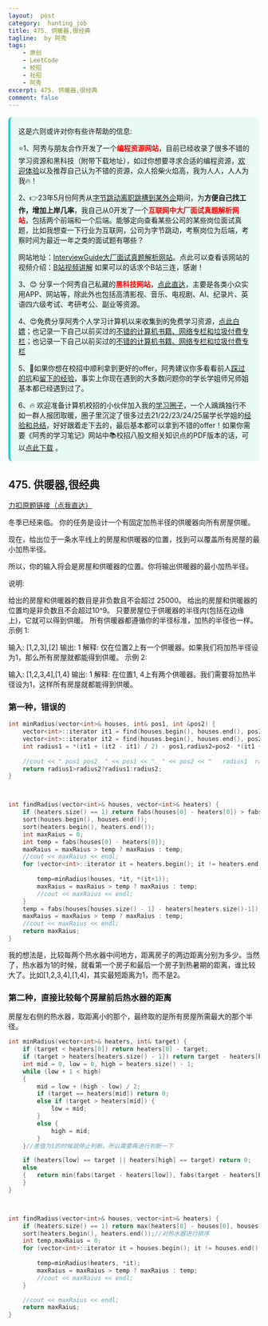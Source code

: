 ```yaml
---
layout:  post
category:  hunting_job
title: 475. 供暖器,很经典
tagline:  by 阿秀
tags:
    - 原创
    - LeetCode
    - 校招
    - 社招
    - 阿秀
excerpt: 475. 供暖器,很经典
comment: false
---
```






<div style="border-color: #24C6DC;
            background-color: #e9f9f3;         
            margin: 1rem 0;
        padding: .25rem 1rem;
        border-left-width: .3rem;
        border-left-style: solid;
        border-radius: .5rem;
        color: inherit;">
  <p>这是六则或许对你有些许帮助的信息:</p>
<p>⭐️1、阿秀与朋友合作开发了一个<span style="font-weight:bold;color:red">编程资源网站</span>，目前已经收录了很多不错的学习资源和黑科技（附带下载地址），如过你想要寻求合适的编程资源，<a href="https://tools.interviewguide.cn/home" style="text-decoration: underline" target="_blank">欢迎体验</a>以及推荐自己认为不错的资源，众人拾柴火焰高，我为人人，人人为我🔥！</p>  <p>2、👉23年5月份阿秀从<a style="text-decoration: underline" href="https://mp.weixin.qq.com/s?__biz=Mzk0ODU4MzEzMw==&mid=2247512170&idx=1&sn=c4a04a383d2dfdece676b75f17224e78" target="_blank">字节跳动离职跳槽到某外企</a>期间，为<span style="font-weight:bold">方便自己找工作，增加上岸几率</span>，我自己从0开发了一个<span style="font-weight:bold;color:red">互联网中大厂面试真题解析网站</span>，包括两个前端和一个后端。能够定向查看某些公司的某些岗位面试真题，比如我想查一下行业为互联网，公司为字节跳动，考察岗位为后端，考察时间为最近一年之类的面试题有哪些？
<div align="center">
</div>网站地址：<a style="text-decoration: underline" href="https://top.interviewguide.cn/" target="_blank">InterviewGuide大厂面试真题解析网站</a>。点此可以查看该网站的视频介绍：<a style="text-decoration: underline" href="https://www.bilibili.com/video/BV1f94y1C7BL" target="_blank">B站视频讲解</a>   如果可以的话求个B站三连，感谢！
    </p>3、😊
    分享一个阿秀自己私藏的<span style="font-weight:bold;color:red">黑科技网站</span>，<a style="text-decoration: underline" href="https://hkjtz.cn/" target="_blank">点此直达</a>，主要是各类小众实用APP、网站等，除此外也包括高清影视、音乐、电视剧、AI、纪录片、英语四六级考试、考研考公、副业等资源。
  </p>
  <p>4、😍免费分享阿秀个人学习计算机以来收集到的免费学习资源，<a style="text-decoration: underline" href="/notes/07-resources/01-free/01-introduce.html" target="_blank">点此白嫖</a>；也记录一下自己以前买过的<a style="text-decoration: underline" href="/notes/07-resources/02-precious.html" target="_blank">不错的计算机书籍、网络专栏和垃圾付费专栏</a>；也记录一下自己以前买过的<a style="text-decoration: underline" href="/notes/07-resources/02-precious.html" target="_blank">不错的计算机书籍、网络专栏和垃圾付费专栏</a>
  </p>
  <p>5、🚀如果你想在校招中顺利拿到更好的offer，阿秀建议你多看看前人<a style="text-decoration: underline" href="https://www.yuque.com/tuobaaxiu/httmmc/npg1k81zeq4wfpyz" target="_blank">踩过的坑</a>和<a style="text-decoration: underline"  target="_blank" href="https://www.yuque.com/tuobaaxiu/httmmc/gge9ppd0mbu2d3dp">留下的经验</a>，事实上你现在遇到的大多数问题你的学长学姐师兄师姐基本都已经遇到过了。
  </p>
  <p>6、🔥 欢迎准备计算机校招的小伙伴加入我的<a  style="text-decoration: underline" href="https://www.yuque.com/tuobaaxiu/httmmc/xg0otqvc17wfx4u9" target="_blank">学习圈子</a>，一个人踽踽独行不如一群人报团取暖，圈子里沉淀了很多过去21/22/23/24/25届学长学姐的<a  style="text-decoration: underline" href="https://www.yuque.com/tuobaaxiu/httmmc/gge9ppd0mbu2d3dp" target="_blank">经验和总结</a>，好好跟着走下去的，最后基本都可以拿到不错的offer！</a>如果你需要《阿秀的学习笔记》网站中📚︎校招八股文相关知识点的PDF版本的话，可以<a style="text-decoration: underline" href="https://www.yuque.com/tuobaaxiu/httmmc/qs0yn66apvkzw0ps" target="_blank">点此下载</a> 。</p>   </div>




## 475. 供暖器,很经典

[力扣原题链接（点我直达）](https://leetcode-cn.com/problems/heaters/)

冬季已经来临。 你的任务是设计一个有固定加热半径的供暖器向所有房屋供暖。

现在，给出位于一条水平线上的房屋和供暖器的位置，找到可以覆盖所有房屋的最小加热半径。

所以，你的输入将会是房屋和供暖器的位置。你将输出供暖器的最小加热半径。

说明:

给出的房屋和供暖器的数目是非负数且不会超过 25000。
给出的房屋和供暖器的位置均是非负数且不会超过10^9。
只要房屋位于供暖器的半径内(包括在边缘上)，它就可以得到供暖。
所有供暖器都遵循你的半径标准，加热的半径也一样。
示例 1:

输入: [1,2,3],[2]
输出: 1
解释: 仅在位置2上有一个供暖器。如果我们将加热半径设为1，那么所有房屋就都能得到供暖。
示例 2:

输入: [1,2,3,4],[1,4]
输出: 1
解释: 在位置1, 4上有两个供暖器。我们需要将加热半径设为1，这样所有房屋就都能得到供暖。



### 第一种，错误的

```c++
int minRadius(vector<int>& houses, int& pos1, int &pos2) {
	vector<int>::iterator it1 = find(houses.begin(), houses.end(), pos1);
	vector<int>::iterator it2 = find(houses.begin(), houses.end(), pos2);
	int radius1 = *(it1 + (it2 - it1) / 2) - pos1,radius2=pos2- *(it1 + (it2 - it1) / 2);
	
	//cout << " pos1 pos2  " << pos1 << "  " << pos2 << "   radius1  radius2 " << radius1 <<"  "<< radius2 << endl;
	return radius1>radius2?radius1:radius2;
}



int findRadius(vector<int>& houses, vector<int>& heaters) {
	if (heaters.size() == 1) return fabs(houses[0] - heaters[0]) > fabs(houses[houses.size() - 1] - heaters[0]) ? fabs(houses[0] - heaters[0]) : fabs(houses[houses.size() - 1] - heaters[0]);
	sort(houses.begin(), houses.end());
	sort(heaters.begin(), heaters.end());
	int maxRaius = 0;
	int temp = fabs(houses[0] - heaters[0]);
	maxRaius = maxRaius > temp ? maxRaius : temp;
	//cout << maxRaius << endl;
	for (vector<int>::iterator it = heaters.begin(); it != heaters.end()-1;++it ) {
		
		temp=minRadius(houses, *it, *(it+1));
		maxRaius = maxRaius > temp ? maxRaius : temp;
		//cout << maxRaius << endl;
	}
	temp = fabs(houses[houses.size() - 1] - heaters[heaters.size()-1]);
	maxRaius = maxRaius > temp ? maxRaius : temp;
	//cout << maxRaius << endl;
	return maxRaius;
}
```



我的想法是，比较每两个热水器中间地方，距离房子的两边距离分别为多少。当然了，热水器为1的时候，就看第一个房子和最后一个房子到热暑期的距离，谁比较大了。比如[1,2,3,4],[1,4]，其实最短距离为1，而不是2。



### 第二种，直接比较每个房屋前后热水器的距离

房屋左右侧的热水器，取距离小的那个，最终取的是所有房屋所需最大的那个半径。

```c++
int minRadius(vector<int>& heaters, int& target) {
	if (target < heaters[0]) return heaters[0] - target;
	if (target > heaters[heaters.size() - 1]) return target - heaters[heaters.size() - 1];
	int mid = 0, low = 0, high = heaters.size() - 1;
	while (low + 1 < high)
	{
		mid = low + (high - low) / 2;
		if (target == heaters[mid]) return 0;
		else if (target > heaters[mid]) {
			low = mid;
		}
		else {
			high = mid;
		}
	}//差值为1的时候就停止判断，所以需要再进行判断一下

	if (heaters[low] == target || heaters[high] == target) return 0;
	else
	{	return min(fabs(target - heaters[low]), fabs(target - heaters[high]));
	}
}



int findRadius(vector<int>& houses, vector<int>& heaters) {
	if (heaters.size() == 1) return max(heaters[0] - houses[0], houses[houses.size() - 1] - heaters[0]);
	sort(heaters.begin(), heaters.end());//对热水器进行排序
	int temp,maxRaius = 0;
	for (vector<int>::iterator it = houses.begin(); it != houses.end();++it ) {
		
		temp=minRadius(heaters, *it);
		maxRaius = maxRaius > temp ? maxRaius : temp;
		//cout << maxRaius << endl;
	}

	//cout << maxRaius << endl;
	return maxRaius;
}
```

<p id="二分查找"></p>

